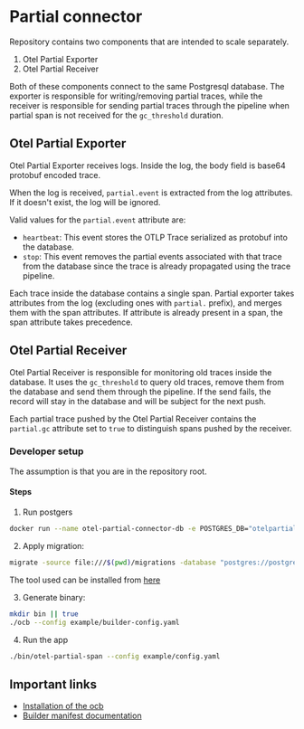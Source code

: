 # Partial connector

Repository contains two components that are intended to scale separately.

1. Otel Partial Exporter
2. Otel Partial Receiver

Both of these components connect to the same Postgresql database. The exporter is responsible for writing/removing partial traces, while the receiver
is responsible for sending partial traces through the pipeline when partial span is not received for the `gc_threshold` duration.

## Otel Partial Exporter

Otel Partial Exporter receives logs. Inside the log, the body field is base64 protobuf encoded trace.

When the log is received, `partial.event` is extracted from the log attributes. If it doesn't exist, the log will be ignored.

Valid values for the `partial.event` attribute are:
- `heartbeat`: This event stores the OTLP Trace serialized as protobuf into the database.
- `stop`: This event removes the partial events associated with that trace from the database since the trace is already propagated using the trace pipeline.

Each trace inside the database contains a single span. Partial exporter takes attributes from the log (excluding ones with `partial.` prefix), and merges them
with the span attributes. If attribute is already present in a span, the span attribute takes precedence.

## Otel Partial Receiver

Otel Partial Receiver is responsible for monitoring old traces inside the database. It uses the `gc_threshold` to query old traces, remove them from the database
and send them through the pipeline. If the send fails, the record will stay in the database and will be subject for the next push.

Each partial trace pushed by the Otel Partial Receiver contains the `partial.gc` attribute set to `true` to distinguish spans pushed by the receiver.


### Developer setup

The assumption is that you are in the repository root.

#### Steps
1. Run postgers
```bash
docker run --name otel-partial-connector-db -e POSTGRES_DB="otelpartialconnector" -e POSTGRES_PASSWORD=test -d -p 40444:5432 --rm postgres:latest
```
2. Apply migration:
```bash
migrate -source file:///$(pwd)/migrations -database "postgres://postgres:test@localhost:40444/otelpartialconnector?sslmode=disable" up
```
The tool used can be installed from [here](https://github.com/golang-migrate/migrate/tree/master/cmd/migrate)

3. Generate binary:

```bash
mkdir bin || true
./ocb --config example/builder-config.yaml
```

4. Run the app

```bash
./bin/otel-partial-span --config example/config.yaml
```

## Important links

- [Installation of the ocb](https://opentelemetry.io/docs/collector/custom-collector/#step-1---install-the-builder)
- [Builder manifest documentation](https://opentelemetry.io/docs/collector/custom-collector/#step-2---create-a-builder-manifest-file)
